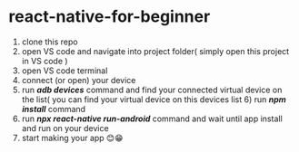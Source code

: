 # react-native-for-beginner

1) clone this repo
2) open VS code and navigate into project folder( simply open this project in VS code ) 
3) open VS code terminal
4) connect (or open) your device
5) run ***adb devices*** command and find your connected virtual device on the list( you can find your virtual device on this devices list 6) run ***npm install*** command
7) run ***npx react-native run-android*** command and wait until app install and run on your device
8) start making your app 😊😁

